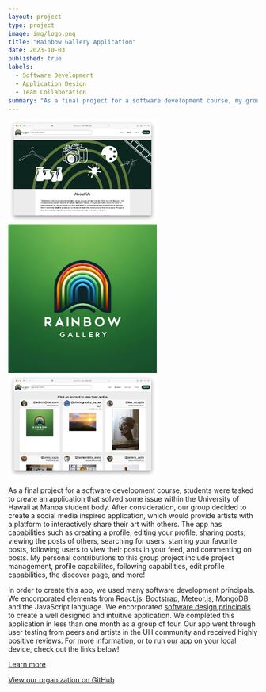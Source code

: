 ```yaml
---
layout: project
type: project
image: img/logo.png
title: "Rainbow Gallery Application"
date: 2023-10-03
published: true
labels:
  - Software Development
  - Application Design
  - Team Collaboration
summary: "As a final project for a software development course, my group created a social media type application for sharing artwork"
---
```


<div class="text-center p-4">
  <img width="300px" src="../img/RainbowGallery/About.png" class="img-thumbnail" >
  <img width="300px" src="../img/RainbowGallery/logo.png" class="img-thumbnail" >
  <img width="300px" src="../img/RainbowGallery/Discover.png" class="img-thumbnail" >
</div>

As a final project for a software development course, students were tasked to create an application that solved some issue within the University of Hawaii at Manoa student body. After consideration, our group decided to create a social media inspired application, which would provide artists with a platform to interactively share their art with others. The app has capabilities such as creating a profile, editing your profile, sharing posts, viewing the posts of others, searching for users, starring your favorite posts, following users to view their posts in your feed, and commenting on posts. My personal contributions to this group project include project management, profile capabilites, following capabilities, edit profile capabilities, the discover page, and more!

In order to create this app, we used many software development principals. We encorporated elements from React.js, Bootstrap, Meteor.js, MongoDB, and the JavaScript language. We encorporated [software design principals](https://sienner.github.io/essays/tessellation-for-creation.html) to create a well designed and intuitive application. We completed this application in less than one month as a group of four. Our app went through user testing from peers and artists in the UH community and received highly positive reviews. For more information, or to run our app on your local device, check out the links below!


[Learn more](https://rainbows-gallery.github.io/)

[View our organization on GitHub](https://github.com/rainbows-gallery)

